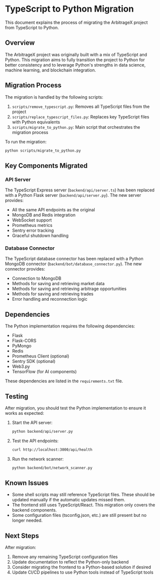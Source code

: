 # TypeScript to Python Migration

This document explains the process of migrating the ArbitrageX project from TypeScript to Python.

## Overview

The ArbitrageX project was originally built with a mix of TypeScript and Python. This migration aims to fully transition the project to Python for better consistency and to leverage Python's strengths in data science, machine learning, and blockchain integration.

## Migration Process

The migration is handled by the following scripts:

1. `scripts/remove_typescript.py`: Removes all TypeScript files from the project
2. `scripts/replace_typescript_files.py`: Replaces key TypeScript files with Python equivalents
3. `scripts/migrate_to_python.py`: Main script that orchestrates the migration process

To run the migration:

```bash
python scripts/migrate_to_python.py
```

## Key Components Migrated

### API Server

The TypeScript Express server (`backend/api/server.ts`) has been replaced with a Python Flask server (`backend/api/server.py`). The new server provides:

- All the same API endpoints as the original
- MongoDB and Redis integration
- WebSocket support
- Prometheus metrics
- Sentry error tracking
- Graceful shutdown handling

### Database Connector

The TypeScript database connector has been replaced with a Python MongoDB connector (`backend/bot/database_connector.py`). The new connector provides:

- Connection to MongoDB
- Methods for saving and retrieving market data
- Methods for saving and retrieving arbitrage opportunities
- Methods for saving and retrieving trades
- Error handling and reconnection logic

## Dependencies

The Python implementation requires the following dependencies:

- Flask
- Flask-CORS
- PyMongo
- Redis
- Prometheus Client (optional)
- Sentry SDK (optional)
- Web3.py
- TensorFlow (for AI components)

These dependencies are listed in the `requirements.txt` file.

## Testing

After migration, you should test the Python implementation to ensure it works as expected:

1. Start the API server:
   ```bash
   python backend/api/server.py
   ```

2. Test the API endpoints:
   ```bash
   curl http://localhost:3000/api/health
   ```

3. Run the network scanner:
   ```bash
   python backend/bot/network_scanner.py
   ```

## Known Issues

- Some shell scripts may still reference TypeScript files. These should be updated manually if the automatic updates missed them.
- The frontend still uses TypeScript/React. This migration only covers the backend components.
- Some configuration files (tsconfig.json, etc.) are still present but no longer needed.

## Next Steps

After migration:

1. Remove any remaining TypeScript configuration files
2. Update documentation to reflect the Python-only backend
3. Consider migrating the frontend to a Python-based solution if desired
4. Update CI/CD pipelines to use Python tools instead of TypeScript tools 